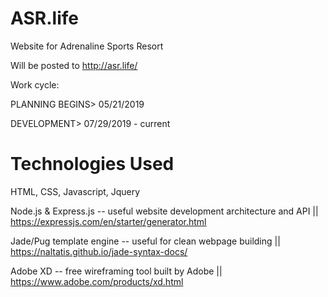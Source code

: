# ASR.life
Website for Adrenaline Sports Resort

Will be posted to http://asr.life/

Work cycle: 

PLANNING BEGINS> 05/21/2019

DEVELOPMENT> 07/29/2019 - current

# Technologies Used
HTML, CSS, Javascript, Jquery

Node.js & Express.js -- useful website development architecture and API || https://expressjs.com/en/starter/generator.html

Jade/Pug template engine -- useful for clean webpage building || https://naltatis.github.io/jade-syntax-docs/

Adobe XD -- free wireframing tool built by Adobe || https://www.adobe.com/products/xd.html